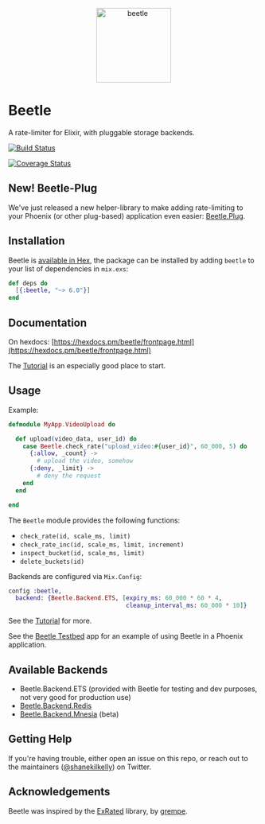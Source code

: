 <p align="center"><img src="logo/horizontal.png" alt="beetle" height="150px"></p>

# Beetle

A rate-limiter for Elixir, with pluggable storage backends.

[![Build Status](https://travis-ci.org/ExBeetle/beetle.svg?branch=master)](https://travis-ci.org/ExBeetle/beetle)

[![Coverage Status](https://coveralls.io/repos/github/ExBeetle/beetle/badge.svg?branch=master)](https://coveralls.io/github/ExBeetle/beetle?branch=master)


## New! Beetle-Plug

We've just released a new helper-library to make adding rate-limiting to your Phoenix
(or other plug-based) application even easier: [Beetle.Plug](https://github.com/ExBeetle/beetle-plug).



## Installation

Beetle is [available in Hex](https://hex.pm/packages/beetle), the package can be installed
by adding `beetle` to your list of dependencies in `mix.exs`:

```elixir
def deps do
  [{:beetle, "~> 6.0"}]
end
```


## Documentation

On hexdocs: [https://hexdocs.pm/beetle/frontpage.html](https://hexdocs.pm/beetle/frontpage.html)

The [Tutorial](https://hexdocs.pm/beetle/tutorial.html) is an especially good place to start.


## Usage

Example:

```elixir
defmodule MyApp.VideoUpload do

  def upload(video_data, user_id) do
    case Beetle.check_rate("upload_video:#{user_id}", 60_000, 5) do
      {:allow, _count} ->
        # upload the video, somehow
      {:deny, _limit} ->
        # deny the request
    end
  end

end
```

The `Beetle` module provides the following functions:

- `check_rate(id, scale_ms, limit)`
- `check_rate_inc(id, scale_ms, limit, increment)`
- `inspect_bucket(id, scale_ms, limit)`
- `delete_buckets(id)`

Backends are configured via `Mix.Config`:

```elixir
config :beetle,
  backend: {Beetle.Backend.ETS, [expiry_ms: 60_000 * 60 * 4,
                                 cleanup_interval_ms: 60_000 * 10]}
```


See the [Tutorial](https://hexdocs.pm/beetle/tutorial.html) for more.

See the [Beetle Testbed](https://github.com/ExBeetle/beetle-testbed) app for an example of
using Beetle in a Phoenix application.


## Available Backends

- Beetle.Backend.ETS (provided with Beetle for testing and dev purposes, not very good for production use)
- [Beetle.Backend.Redis](https://github.com/ExBeetle/beetle-backend-redis)
- [Beetle.Backend.Mnesia](https://github.com/ExBeetle/beetle-backend-mnesia) (beta)

## Getting Help

If you're having trouble, either open an issue on this repo, or reach out to the maintainers ([@shanekilkelly](https://twitter.com/shanekilkelly)) on Twitter.


## Acknowledgements

Beetle was inspired by the [ExRated](https://github.com/grempe/ex_rated) library, by [grempe](https://github.com/grempe).
